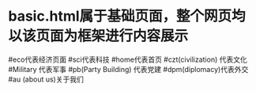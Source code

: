 # basic.html属于基础页面，整个网页均以该页面为框架进行内容展示
#eco代表经济页面
#sci代表科技
#home代表首页
#czt(civilization) 代表文化
#Military 代表军事
#pb(Party Building) 代表党建
#dpm(diplomacy)代表外交
#au (about us)关于我们
